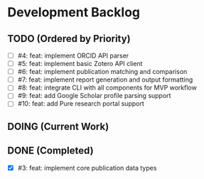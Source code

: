 # Development Backlog

## TODO (Ordered by Priority)
- [ ] #4: feat: implement ORCID API parser
- [ ] #5: feat: implement basic Zotero API client
- [ ] #6: feat: implement publication matching and comparison
- [ ] #7: feat: implement report generation and output formatting
- [ ] #8: feat: integrate CLI with all components for MVP workflow
- [ ] #9: feat: add Google Scholar profile parsing support
- [ ] #10: feat: add Pure research portal support

## DOING (Current Work)

## DONE (Completed)
- [x] #3: feat: implement core publication data types